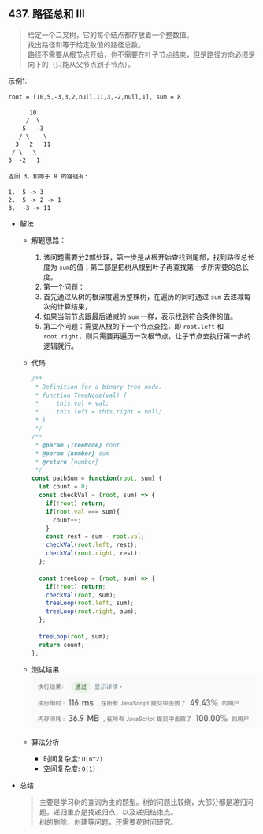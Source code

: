 ## 437. 路径总和 III

> 给定一个二叉树，它的每个结点都存放着一个整数值。<br/>
> 找出路径和等于给定数值的路径总数。<br/>
> 路径不需要从根节点开始，也不需要在叶子节点结束，但是路径方向必须是向下的（只能从父节点到子节点）。
  
示例1:
```text
root = [10,5,-3,3,2,null,11,3,-2,null,1], sum = 8

      10
     /  \
    5   -3
   / \    \
  3   2   11
 / \   \
3  -2   1

返回 3。和等于 8 的路径有:

1.  5 -> 3
2.  5 -> 2 -> 1
3.  -3 -> 11
```

- 解法
  - 解题思路： 
    1. 该问题需要分2部处理，第一步是从根开始查找到尾部，找到路径总长度为 `sum`的值；第二部是把树从根到叶子再查找第一步所需要的总长度。
    2. 第一个问题：
      1. 首先通过从树的根深度遍历整棵树，在遍历的同时通过 `sum` 去递减每次的计算结果，
      2. 如果当前节点跟最后递减的 `sum` 一样，表示找到符合条件的值。
    3. 第二个问题：需要从根的下一个节点查找，即 `root.left` 和 `root.right`，则只需要再遍历一次根节点，让子节点去执行第一步的逻辑就行。
    
  - 代码
    ```javascript
    /**
     * Definition for a binary tree node.
     * function TreeNode(val) {
     *     this.val = val;
     *     this.left = this.right = null;
     * }
     */
    /**
     * @param {TreeNode} root
     * @param {number} sum
     * @return {number}
     */
    const pathSum = function(root, sum) {
      let count = 0;
      const checkVal = (root, sum) => {
        if(!root) return;
        if(root.val === sum){
          count++;
        }
        const rest = sum - root.val;
        checkVal(root.left, rest);
        checkVal(root.right, rest);
      };
      
      const treeLoop = (root, sum) => {
        if(!root) return;
        checkVal(root, sum);
        treeLoop(root.left, sum);
        treeLoop(root.right, sum);
      };
      
      treeLoop(root, sum);
      return count;
    };
    ```
  
   - 测试结果
     ![](result473-1.jpg)
    
  - 算法分析
    - 时间复杂度: `O(n^2)`
    - 空间复杂度: `O(1)`

- 总结
  > 主要是学习树的查询为主的题型。树的问题比较绕，大部分都是递归问题。递归重点是找递归点，以及递归结束点。<br/>
  > 树的删除，创建等问题，还需要花时间研究。